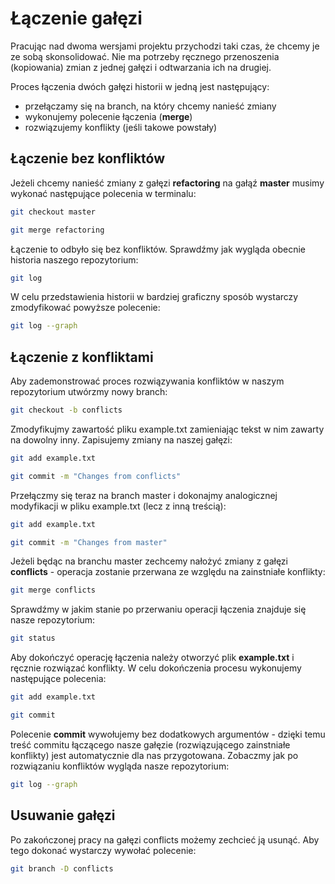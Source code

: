 # Łączenie gałęzi

Pracując nad dwoma wersjami projektu przychodzi taki czas, że chcemy je ze sobą skonsolidować. Nie ma potrzeby ręcznego przenoszenia (kopiowania) zmian z jednej gałęzi i odtwarzania ich na drugiej.

Proces łączenia dwóch gałęzi historii w jedną jest następujący:

* przełączamy się na branch, na który chcemy nanieść zmiany
* wykonujemy polecenie łączenia (**merge**)
* rozwiązujemy konflikty (jeśli takowe powstały)

## Łączenie bez konfliktów

Jeżeli chcemy nanieść zmiany z gałęzi **refactoring** na gałąź **master** musimy wykonać następujące polecenia w terminalu:

```bash
git checkout master

git merge refactoring
```

Łączenie to odbyło się bez konfliktów. Sprawdźmy jak wygląda obecnie historia naszego repozytorium:

```bash
git log
```

W celu przedstawienia historii w bardziej graficzny sposób wystarczy zmodyfikować powyższe polecenie:

```bash
git log --graph
```

## Łączenie z konfliktami

Aby zademonstrować proces rozwiązywania konfliktów w naszym repozytorium utwórzmy nowy branch:

```bash
git checkout -b conflicts
```

Zmodyfikujmy zawartość pliku example.txt zamieniając tekst w nim zawarty na dowolny inny. Zapisujemy zmiany na naszej gałęzi:

```bash
git add example.txt

git commit -m "Changes from conflicts"
```

Przełączmy się teraz na branch master i dokonajmy analogicznej modyfikacji w pliku example.txt (lecz z inną treścią):

```bash
git add example.txt

git commit -m "Changes from master"
```

Jeżeli będąc na branchu master zechcemy nałożyć zmiany z gałęzi **conflicts** - operacja zostanie przerwana ze względu na zainstniałe konflikty:

```bash
git merge conflicts
```

Sprawdźmy w jakim stanie po przerwaniu operacji łączenia znajduje się nasze repozytorium:

```bash
git status
```

Aby dokończyć operację łączenia należy otworzyć plik **example.txt** i ręcznie rozwiązać konflikty. W celu dokończenia procesu wykonujemy następujące polecenia:

```bash
git add example.txt

git commit
```

Polecenie **commit** wywołujemy bez dodatkowych argumentów - dzięki temu treść commitu łączącego nasze gałęzie (rozwiązującego zainstniałe konflikty) jest automatycznie dla nas przygotowana. Zobaczmy jak po rozwiązaniu konfliktów wygląda nasze repozytorium:

```bash
git log --graph
```

## Usuwanie gałęzi

Po zakończonej pracy na gałęzi conflicts możemy zechcieć ją usunąć. Aby tego dokonać wystarczy wywołać polecenie:

```bash
git branch -D conflicts
```
